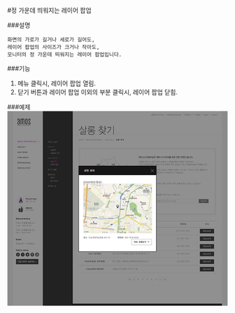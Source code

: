 #정 가운데 띄워지는 레이어 팝업

###설명
```
화면의 가로가 길거나 세로가 길어도,
레이어 팝업의 사이즈가 크거나 작아도,
모니터의 정 가운데 띄워지는 레이어 팝업입니다.
```

###기능
1. 메뉴 클릭시, 레이어 팝업 열림.
2. 닫기 버튼과 레이어 팝업 이외의 부분 클릭시, 레이어 팝업 닫힘.

###예제
![레이어 팝업 화면](images/layer01.jpg)
